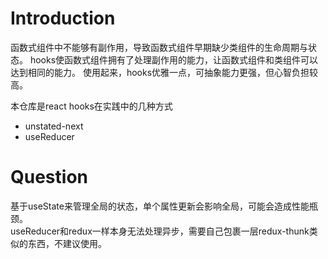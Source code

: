 # Introduction

函数式组件中不能够有副作用，导致函数式组件早期缺少类组件的生命周期与状态。
hooks使函数式组件拥有了处理副作用的能力，让函数式组件和类组件可以达到相同的能力。
使用起来，hooks优雅一点，可抽象能力更强，但心智负担较高。

本仓库是react hooks在实践中的几种方式

- unstated-next
- useReducer

# Question

基于useState来管理全局的状态，单个属性更新会影响全局，可能会造成性能瓶颈。  
useReducer和redux一样本身无法处理异步，需要自己包裹一层redux-thunk类似的东西，不建议使用。
